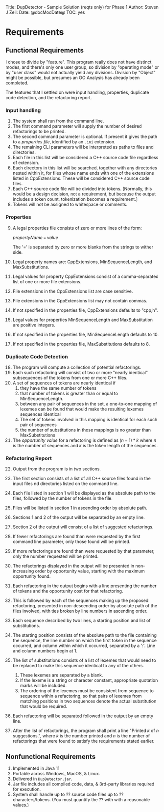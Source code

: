 Title: DupDetector - Sample Solution (reqts only) for Phase 1
Author: Steven J Zeil:
Date: @docModDate@
TOC: yes

# Requirements

## Functional Requirements

I chose to divide by "feature". This program really does not have
distinct modes, and there's only one user group, so division by
"operating mode" or by "user class" would not actually yield any
divisions. Division by "Object" might be possible, but presumes an OO
Analysis has already been completed. 

The features that I settled on were input handling, properties,
duplicate code detection, and the refactoring report.

### Input handling

1. The system shall run from the command line.
2. The first command parameter will supply the number of desired refactorings to be printed.
3. The second command parameter is optional. If present it gives the path to a _properties file_, identified by an `.ini` extension.
4. The remaining CLI parameters will be interpreted as paths to files and directories.
5. Each file in this list will be considered a C++ source code file regardless of extension.
6. Each directory in this list will be searched, together with any directories nested within it, for files whose name ends with one of the extensions listed in CppExtensions. These will be considered C++ source code files.
7. Each C++ source code file will be divided into tokens. [Normally, this would be a design decision, not a requirement, but because the output includes a token count, tokenization becomes a requirement.]
8. Tokens will not be assigned to whitespace or comments.

### Properties

9. A legal properties file consists of zero or more lines of the form:

    _propertyName_ `=` _value_

    The '=' is separated by zero or more blanks from the strings to wither side.

10. Legal property names are: CppExtensions, MinSequenceLength, and MaxSubstitutions.
11. Legal values for property CppExtensions consist of a comma-separated list of one or more file extensions.
12. File extensions in the CppExtensions list are case sensitive.
13. File extensions in the CppExtensions list may not contain commas.
14. If not specified in the properties file, CppExtensions defaults to "cpp,h".
15. Legal values for properties MinSequenceLength and MaxSubstitution are positive integers.
16. If not specified in the properties file, MinSequenceLength defaults to 10.
17. If not specified in the properties file, MaxSubstitutions defaults to 8.


### Duplicate Code Detection

18. The program will compute a collection of potential refactorings.
19. Each such refactoring will consist of two or more "nearly identical" subsequences of the tokens from one or more C++ files.
20. A set of sequences of tokens are nearly identical if
    1. they have the same number of tokens
    2. that number of tokens is greater than or equal to MinSequenceLength.
    3. between any pair of sequences in the set, a one-to-one mapping of lexemes can be found that would make the resulting lexemes sequences identical
    4. The set of tokens involved in this mapping is identical for each such pair of sequences
    5. the number of substitutions in those mappings is no greater than MaxSubstitutions
21. The _opportunity value_ for a refactoring is defined as $(n-1)*k$ where $n$ is the number of sequences and $k$ is the token length of the sequences.


### Refactoring Report

22. Output from the program is in two sections.
23. The first section consists of a list of all C++ source files found in the input files nd directories listed on the command line.
24. Each file listed in section 1 will be displayed as the absolute path to the files, followed by the number of tokens in the file.
25. Files will be listed in section 1 in ascending order by absolute path.
26. Sections 1 and 2 of the output will be separated by an empty line.
27. Section 2 of the output will consist of a list of suggested refactorings.
28. If fewer refactorings are found than were requested by the first
   command line parameter, only those found will be printed.
29. If more refactorings are found than were requested by that parameter, only the number requested will be printed.

30. The refactorings displayed in the output will be presented in non-increasing order by opportunity value, starting with the maximum opportunity found.
31. Each refactoring in the output begins with a line presenting the number of tokens and the opportunity cost for that refactoring.
32. This is followed by each of the sequences making up the proposed refactoring, presented in non-descending order by absolute path of the files involved, with ties broken by line numbers in ascending order.
33. Each sequence described by two lines, a starting position and list of substitutions.
34. The starting position consists of the absolute path to the file containing the sequence, the line number on which the first token in the sequence occurred, and column within which it occurred, separated by a ':'.   Line and column numbers begin at 1.
35. The list of substitutions consists of a list of lexemes that would need to be replaced to make this sequence identical to any of the others.  
    1. These lexemes are separated by a blank.
    2. If the lexeme is a string or character constant, appropriate quotation marks will be included.
    3. The ordering of the lexemes must be consistent from sequence to sequence within a refactoring, so that pairs of lexemes 
        from matching positions in two sequences denote the actual substitution that would be required.
37. Each refactoring will be separated followed in the output by an empty line.
38. After the list of refactorings, the program shall print a line "Printed $k$ of $n$ suggestions.", where $k$  is the number printed and $n$ is the number of refactorings that were found to satisfy the requirements stated earlier.

## Nonfunctional Requirements

1. Implemented in Java 11
2. Portable across Windows, MacOS, & Linux.
3. Delivered in `DupDetector.jar`.
4. Jar file includes all compiled code, data, & 3rd-party libraries required for execution.
5. System shall handle up to ?? source code files up to ?? characters/tokens.  (You must quantify the ?? with with a reasonable values.)